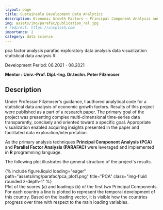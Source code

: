 ```yaml
---
layout: page
title: Sustainable Development Data Analytics
description: Economic Growth Factors ~ Principal Component Analysis and PARAFAC
img: assets/img/parafac/publication_rel.jpg
# redirect: https://unsplash.com
importance: 2
category: data science
---
```


<span class="lead"><span class="badge badge-pill badge-primary">pca</span></span>
<span class="lead"><span class="badge badge-pill badge-primary">factor analysis</span></span>
<span class="lead"><span class="badge badge-pill badge-primary">parafac</span></span>
<span class="lead"><span class="badge badge-pill badge-primary">exploratory data analysis</span></span>
<span class="lead"><span class="badge badge-pill badge-primary">data visualization</span></span>
<span class="lead"><span class="badge badge-pill badge-primary">statistical data analysis</span></span>
<span class="lead"><span class="badge badge-pill badge-primary">R</span></span>


<span class="lead"><span class="badge badge-pill badge-secondary">Development Period: 06.2021 - 08.2021</span></span>

**Mentor : Univ.-Prof. Dipl.-Ing. Dr.techn. Peter Filzmoser**

## Description

Under Professor Filzmoser's guidance, I authored analytical code for a statistical data analysis of economic growth factors. Results of this project were published as a part of a [research paper](https://ph.pollub.pl/index.php/preko/article/view/3941). The primary goal of the project was presenting complex multi-dimensional time-series data transparently, concisely and oriented toward a specific goal. Appropriate visualization enabled acquiring insights presented in the paper and facilitated data exploration/interpretation. 

As the primary analysis techniques **Principal Component Analysis (PCA)** and **Parallel Factor Analysis (PARAFAC)** were leveraged and implemented in **R** programming language.

The following plot illustrates the general structure of the project's results. 

<div class="row">
    <div class="col-sm mt-3 mt-md-0">
        {% include figure.liquid loading="eager" path="assets/img/parafac/pca_plot1.png" title="PCA" class="img-fluid rounded z-depth-1" %}
    </div>
</div>
<div class="caption">
    Plot of the scores (a) and loadings (b) of the first two Principal Components. For each country a line is plotted to represent the temporal development of this country. Based on the loading vector, it is visible how the countries progress over time with respect to the main loading variables.
</div>

